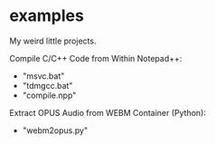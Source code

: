 # examples

My weird little projects.

Compile C/C++ Code from Within Notepad++:
  + "msvc.bat"
  + "tdmgcc.bat"
  + "compile.npp"

Extract OPUS Audio from WEBM Container (Python):
  + "webm2opus.py"
